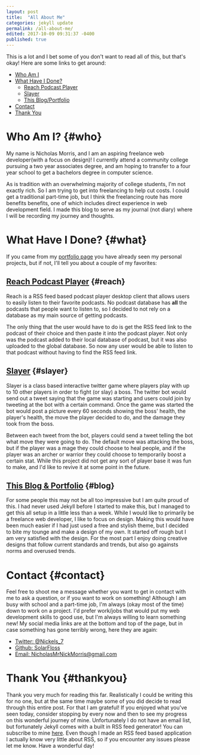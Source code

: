 ```yaml
---
layout: post
title:  "All About Me"
categories: jekyll update
permalink: /all-about-me/
edited: 2017-10-09 09:31:37 -0400
published: true
---
```

This is a lot and I bet some of you don't want to read all of this, but that's okay! Here are some links to get around:
* [Who Am I](#who)
* [What Have I Done?](#what)
    * [Reach Podcast Player](#reach)
    * [Slayer](#slayer)
    * [This Blog/Portfolio](#blog)
* [Contact](#contact)
* [Thank You](#thankyou)


# Who Am I? {#who}
My name is Nicholas Morris, and I am an aspiring freelance web developer(with a focus on design)! I currently attend a community college
pursuing a two year associates degree, and am hoping to transfer to a four year school to get a bachelors degree
in computer science.

As is tradition with an overwhelming majority of college students, I'm not exactly rich. So I am trying to get into
freelancing to help cut costs. I could get a traditional part-time job, but I think the freelancing route has more benefits benefits, one of
which includes direct experience in web development field. I made this blog to serve as my journal (not diary) where
I will be recording my journey and thoughts.

# What Have I Done? {#what}
If you came from my [portfolio page][portfolio-page] you have already seen my personal projects, but if not, I'll tell you about
a couple of my favorites:

## [Reach Podcast Player][reach] {#reach}
Reach is a RSS feed based podcast player desktop client that allows users to easily listen to their favorite podcasts.
No podcast database has **all** the podcasts that people want to listen to, so I decided to not rely on a database as my main
source of getting podcasts. 

The only thing that the user would have to do is get the RSS feed link to the podcast of their choice and then paste it into
the podcast player. Not only was the podcast added to their local database of podcast, but it was also uploaded to the global
database. So now any user would be able to listen to that podcast without having to find the RSS feed link.

## [Slayer][slayer] {#slayer}
Slayer is a class based interactive twitter game where players play with up to 10 other players in order to fight (or slay) a boss. The
twitter bot would send out a tweet saying that the game was starting and users could join by tweeting at the bot with a certain command.
Once the game was started the bot would post a picture every 60 seconds showing the boss' health, the player's health, the move the 
player decided to do, and the damage they took from the boss.

Between each tweet from the bot, players could send a tweet telling the bot what move they were going to do. The default move was attacking
the boss, but if the player was a mage they could choose to heal people, and if the player was an archer or warrior they could choose to
temporarily boost a certain stat. While this project did not get any sort of player base it was fun to make, and I'd like to revive it at
some point in the future.


## [This Blog & Portfolio][portfolio-page] {#blog}
For some people this may not be all too impressive but I am quite proud of this. I had never used Jekyll before I started to make 
this, but I managed to get this all setup in a little less than a week. While I would like to primarily be a freelance web developer, I
like to focus on design. Making this would have been much easier if I had just used a free and stylish theme, but I decided to bite my tounge
and make a design of my own. It started off rough but I am very satisfied with the design. For the most part I enjoy doing creative designs that
follow current standards and trends, but also go againsts norms and overused trends.



# Contact {#contact}
Feel free to shoot me a message whether you want to get in contact with me to ask a question, or if you want to work on something! Although I
am busy with school and a part-time job, I'm always (okay most of the time) down to work on a project. I'd prefer work/jobs that would put my 
web development skills to good use, but I'm always willing to learn something new! My social media links are at the bottom and top of the page, but in case something has gone terribly wrong, here they are again:

- [Twitter: @Nickels_7][twitter]
- [Github: SolarFloss][github]
- [Email: NicholasMrNickMorris@gmail.com][email]


# Thank You {#thankyou}
Thank you very much for reading this far. Realistically I could be writing this for no one, but at the same time maybe some of you did decide to read through this entire post. For that I am grateful! If you enjoyed what you've seen today, consider stopping by every now and then to see my progress on this wonderful journey of mine. Unfortunately I do not have an email list, but fortunately Jekyll comes with a built in RSS feed generator! You can subscribe to mine [here][rss]. Even though I made an RSS feed based application I actually know very little about RSS, so if you encounter any issues please let me know. Have a wonderful day! 




[portfolio-page]: https://solarfloss.github.io
[reach]: https://github.com/SolarFloss/Reach-Podcast-Player
[slayer]: https://github.com/SolarFloss/Slayer
[email]: mailto:nicholasmrnickmorris@gmail.com
[github]: https://github.com/SolarFloss
[twitter]: https://twitter.com/Nickels_7
[rss]: {{site.url}}{{site.baseurl}}/feed.xml